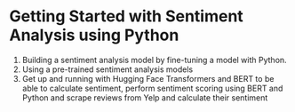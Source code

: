 # Getting Started with Sentiment Analysis using Python
1. Building a sentiment analysis model by fine-tuning a model with Python.
2. Using a pre-trained sentiment analysis models
3. Get up and running with Hugging Face Transformers and BERT to be able to calculate sentiment, perform sentiment scoring using BERT and Python and scrape reviews from Yelp and calculate their sentiment
